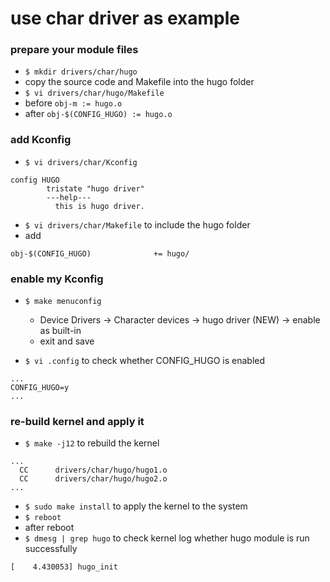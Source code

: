 # use char driver as example

### prepare your module files
- `$ mkdir drivers/char/hugo`
- copy the source code and Makefile into the hugo folder
- `$ vi drivers/char/hugo/Makefile`
- before `obj-m := hugo.o`
- after `obj-$(CONFIG_HUGO) := hugo.o`

### add Kconfig
- `$ vi drivers/char/Kconfig`
````
config HUGO
        tristate "hugo driver"
        ---help---
          this is hugo driver.
````

- `$ vi drivers/char/Makefile` to include the hugo folder
- add
````
obj-$(CONFIG_HUGO)              += hugo/
````

### enable my Kconfig
- `$ make menuconfig`
  - Device Drivers -> Character devices -> hugo driver (NEW) -> enable as built-in
  - exit and save

- `$ vi .config` to check whether CONFIG_HUGO is enabled
````
...
CONFIG_HUGO=y
...
````

### re-build kernel and apply it
- `$ make -j12` to rebuild the kernel
````
...
  CC      drivers/char/hugo/hugo1.o
  CC      drivers/char/hugo/hugo2.o
...
````

- `$ sudo make install` to apply the kernel to the system
- `$ reboot`
- after reboot
- `$ dmesg | grep hugo` to check kernel log whether hugo module is run successfully
````
[    4.430053] hugo_init
````
